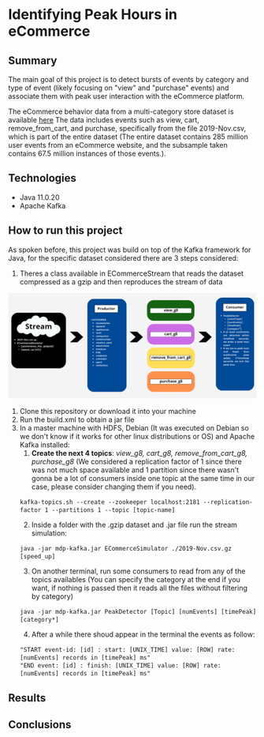 # Identifying Peak Hours in eCommerce

## Summary

The main goal of this project is to detect bursts of events by category and type of event (likely focusing on "view" and "purchase" events) and associate them with peak user interaction with the eCommerce platform.

The eCommerce behavior data from a multi-category store dataset is available <a href="https://www.kaggle.com/datasets/mkechinov/ecommerce-behavior-data-from-multi-category-store">here</a> The data includes events such as view, cart, remove_from_cart, and purchase, specifically from the file 2019-Nov.csv, which is part of the entire dataset (The entire dataset contains 285 million user events from an eCommerce website, and the subsample taken contains 67.5 million instances of those events.).

## Technologies

- Java 11.0.20
- Apache Kafka

## How to run this project
As spoken before, this project was build on top of the Kafka framework for Java, for the specific dataset considered there are 3 steps considered:
1. Theres a class available in ECommerceStream that reads the dataset compressed as a gzip and then reproduces the stream of data 


<img src="./img/framework.png">

1. Clone this repository or download it into your machine
2. Run the build.xml to obtain a jar file
3. In a master machine with HDFS, Debian (It was executed on Debian so we don't know if it works for other linux distributions or OS) and Apache Kafka installed:
    1. **Create the next 4 topics**: *view_g8, cart_g8, remove_from_cart_g8, purchase_g8* (We considered a replication factor of 1 since there was not much space available and 1 partition since there wasn't gonna be a lot of consumers inside one topic at the same time in our case, please consider changing them if you need).
    ```
    kafka-topics.sh --create --zookeeper localhost:2181 --replication-factor 1 --partitions 1 --topic [topic-name]    
    ```
    2. Inside a folder with the .gzip dataset and .jar file run the stream simulation:
    ```
    java -jar mdp-kafka.jar ECommerceSimulator ./2019-Nov.csv.gz [speed_up]  
    ```
    3. On another terminal, run some consumers to read from any of the topics availables (You can specify the category at the end if you want, if nothing is passed then it reads all the files without filtering by category)
    ```
    java -jar mdp-kafka.jar PeakDetector [Topic] [numEvents] [timePeak] [category*]
    ```
    4. After a while there shoud appear in the terminal the events as follow:
    ```shell
    "START event-id: [id] : start: [UNIX_TIME] value: [ROW] rate: [numEvents] records in [timePeak] ms"
    "END event: [id] : finish: [UNIX_TIME] value: [ROW] rate: [numEvents] records in [timePeak] ms"
    ```

## Results


## Conclusions

